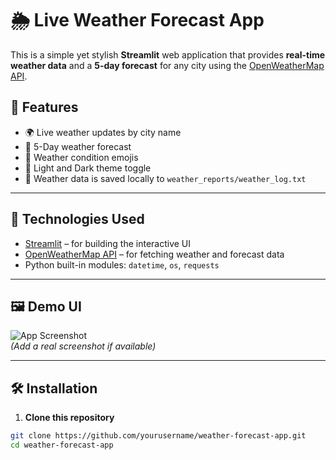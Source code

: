 # 🌦️ Live Weather Forecast App

This is a simple yet stylish **Streamlit** web application that provides **real-time weather data** and a **5-day forecast** for any city using the [OpenWeatherMap API](https://openweathermap.org/).

## 🚀 Features

- 🌍 Live weather updates by city name  
- 📅 5-Day weather forecast  
- 🌈 Weather condition emojis  
- 🌙 Light and Dark theme toggle  
- 💾 Weather data is saved locally to `weather_reports/weather_log.txt`

---

## 🧰 Technologies Used

- [Streamlit](https://streamlit.io/) – for building the interactive UI
- [OpenWeatherMap API](https://openweathermap.org/current) – for fetching weather and forecast data
- Python built-in modules: `datetime`, `os`, `requests`

---

## 🖼️ Demo UI

![App Screenshot](https://user-images.githubusercontent.com/your-demo-screenshot.png)  
*(Add a real screenshot if available)*

---

## 🛠️ Installation

1. **Clone this repository**

```bash
git clone https://github.com/yourusername/weather-forecast-app.git
cd weather-forecast-app
